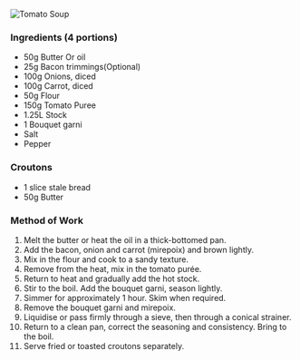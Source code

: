 ![Tomato Soup](resource:assets/images/stocksoupssauces/tomato_soup.png)

### **Ingredients (4 portions)**
- 50g Butter Or oil
- 25g Bacon trimmings(Optional)
- 100g Onions, diced
- 100g Carrot, diced
- 50g Flour
- 150g Tomato Puree
- 1.25L Stock
- 1 Bouquet garni
- Salt
- Pepper

### **Croutons**
- 1 slice stale bread
- 50g Butter

### **Method of Work**
1. Melt the butter or heat the oil in a thick-bottomed
pan.
2. Add the bacon, onion and carrot (mirepoix) and brown lightly.
3. Mix in the flour and cook to a sandy texture.
4. Remove from the heat, mix in the tomato purée.
5. Return to heat and gradually add the hot stock.
6. Stir to the boil. Add the bouquet garni, season lightly.
7. Simmer for approximately 1 hour. Skim when required.
8. Remove the bouquet garni and mirepoix.
9. Liquidise or pass firmly through a sieve, then through a conical strainer.
10. Return to a clean pan, correct the seasoning and consistency. Bring to the boil.
11. Serve fried or toasted croutons separately.